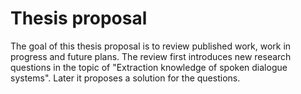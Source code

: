 # Thesis proposal

The goal of this thesis proposal is to review published work, work in progress and future plans.
The review first introduces new research questions in the topic of "Extraction knowledge of spoken dialogue systems".
Later it proposes a solution for the questions.
